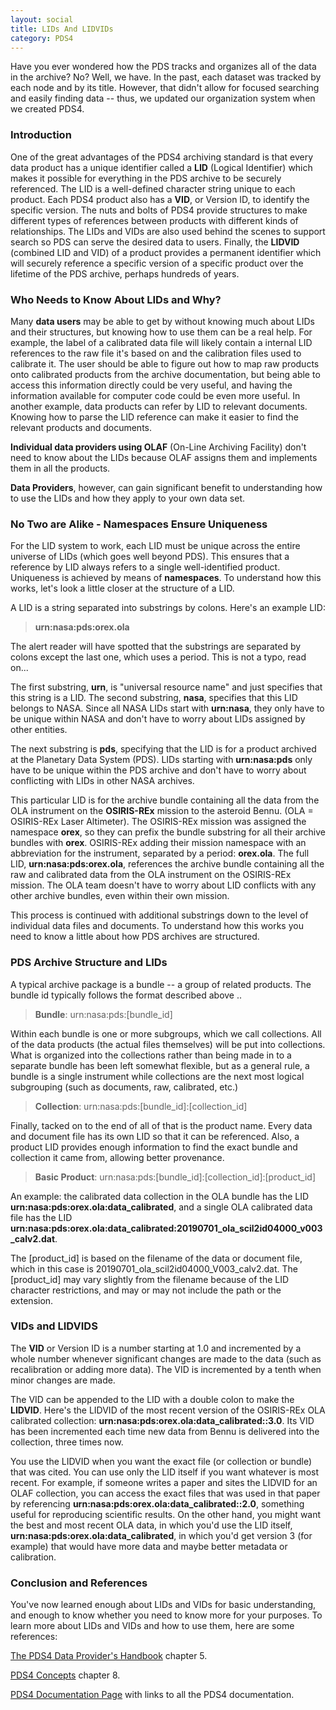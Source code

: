 ```yaml
---
layout: social
title: LIDs And LIDVIDs
category: PDS4
---
```


Have you ever wondered how the PDS tracks and organizes all of the data in the archive?  No?  Well, we have.  In the past, each dataset was tracked by each node and by its title.  However, that didn't allow for focused searching and easily finding data -- thus, we updated our organization system when we created PDS4.


### Introduction

One of the great advantages of the PDS4 archiving standard is that every data product has a unique identifier called a **LID** (Logical Identifier) which makes it possible for everything in the PDS archive to be securely referenced.  The LID is a well-defined character string unique to each product.  Each PDS4 product also has a **VID**, or Version ID, to identify the specific version. The nuts and bolts of PDS4 provide structures to make different types of references between products with different kinds of relationships. The LIDs and VIDs are also used behind the scenes to support search so PDS can serve the desired data to users. Finally, the **LIDVID** (combined LID and VID) of a product provides a permanent identifier which will securely reference a specific version of a specific product over the lifetime of the PDS archive, perhaps hundreds of years.

### Who Needs to Know About LIDs and Why?

Many **data users** may be able to get by without knowing much about LIDs and their structures, but knowing how to use them can be a real help.  For example, the label of a calibrated data file will likely contain a internal LID references to the raw file it's based on and the calibration files used to calibrate it.  The user should be able to figure out how to map raw products onto calibrated products from the archive documentation, but being able to access this information directly could be very useful, and having the information available for computer code could be even more useful.  In another example, data products can refer by LID to relevant documents.  Knowing how to parse the LID reference can make it easier to find the relevant products and documents.

**Individual data providers using OLAF** (On-Line Archiving Facility) don't need to know about the LIDs because OLAF assigns them and implements them in all the products.  


**Data Providers**, however, can gain significant benefit to understanding how to use the LIDs and how they apply to your own data set.

### No Two are Alike - Namespaces Ensure Uniqueness

For the LID system to work, each LID must be unique across the entire universe of LIDs (which goes well beyond PDS).  This ensures that a reference by LID always refers to a single well-identified product.  Uniqueness is achieved by means of **namespaces**.  To understand how this works, let's look a little closer at the structure of a LID.

A LID is a string separated into substrings by colons.  Here's an example LID:

>**urn:nasa:pds:orex.ola**

The alert reader will have spotted that the substrings are separated by colons except the last one, which uses a period.  This is not a typo, read on...

The first substring, **urn**, is "universal resource name" and just specifies that this string is a LID.  The second substring, **nasa**, specifies that this LID belongs to NASA.  Since all NASA LIDs start with **urn:nasa**, they only have to be unique within NASA and don't have to worry about LIDs assigned by other entities.  

The next substring is **pds**, specifying that the LID is for a product archived at the Planetary Data System (PDS).  LIDs starting with **urn:nasa:pds** only have to be unique within the PDS archive and don't have to worry about conflicting with LIDs in other NASA archives.

This particular LID is for the archive bundle containing all the data from the OLA instrument on the **OSIRIS-REx** mission to the asteroid Bennu.  (OLA = OSIRIS-REx Laser Altimeter).   The OSIRIS-REx mission was assigned the namespace **orex**, so they can prefix the bundle substring for all their archive bundles with **orex**.  OSIRIS-REx adding their mission namespace with an abbreviation for the instrument, separated by a period: **orex.ola**.  The full LID, **urn:nasa:pds:orex.ola**, references the archive bundle containing all the raw and calibrated data from the OLA instrument on the OSIRIS-REx mission.  The OLA team doesn't have to worry about LID conflicts with any other archive bundles, even within their own mission.

This process is continued with additional substrings down to the level of individual data files and documents.  To understand how this works you need to know a little about how PDS archives are structured.

### PDS Archive Structure and LIDs

A typical archive package is a bundle -- a group of related products.  The bundle id typically follows the format described above <mission>.<instrument>.

>**Bundle**:  urn:nasa:pds:[bundle_id]


Within each bundle is one or more subgroups, which we call collections.  All of the data products (the actual files themselves) will be put into collections.  What is organized into the collections rather than being made in to a separate bundle has been left somewhat flexible, but as a general rule, a bundle is a single instrument while collections are the next most logical subgrouping (such as documents, raw, calibrated, etc.)

>**Collection**:  urn:nasa:pds:[bundle_id]:[collection_id]

Finally, tacked on to the end of all of that is the product name.  Every data and document file has its own LID so that it can be referenced.  Also, a product LID provides enough information to find the exact bundle and collection it came from, allowing better provenance. 


>**Basic Product**:  urn:nasa:pds:[bundle_id]:[collection_id]:[product_id]

An example:  the calibrated data collection in the OLA bundle has the LID **urn:nasa:pds:orex.ola:data_calibrated**, and a single OLA calibrated data file has the LID **urn:nasa:pds:orex.ola:data_calibrated:20190701_ola_scil2id04000_v003_calv2.dat**. 

The [product_id] is based on the filename of the data or document file, which in this case is 20190701_ola_scil2id04000_V003_calv2.dat.  The [product_id] may vary slightly from the filename because of the LID character restrictions, and may or may not include the path or the extension.

### VIDs and LIDVIDS

The **VID** or Version ID is a number starting at 1.0 and incremented by a whole number whenever significant changes are made to the data (such as recalibration or adding more data).  The VID is incremented by a tenth when minor changes are made.

The VID can be appended to the LID with a double colon to make the **LIDVID**.  Here's the LIDVID of the most recent version of the OSIRIS-REx OLA calibrated collection:  **urn:nasa:pds:orex.ola:data_calibrated::3.0**.  Its VID has been incremented each time new data from Bennu is delivered into the collection, three times now.

You use the LIDVID when you want the exact file (or collection or bundle) that was cited.  You can use only the LID itself if you want whatever is most recent.  For example, if someone writes a paper and sites the LIDVID for an OLAF collection, you can access the exact files that was used in that paper by referencing **urn:nasa:pds:orex.ola:data_calibrated::2.0**, something useful for reproducing scientific results.  On the other hand, you might want the best and most recent OLA data, in which you'd use the LID itself, **urn:nasa:pds:orex.ola:data_calibrated**, in which you'd get version 3 (for example) that would have more data and maybe better metadata or calibration.

### Conclusion and References

You've now learned enough about LIDs and VIDs for basic understanding, and enough to know whether you need to know more for your purposes.  To learn more about LIDs and VIDs and how to use them, here are some references:

[The PDS4 Data Provider's Handbook](https://pds.nasa.gov/datastandards/documents/dph/current/PDS4_DataProvidersHandbook_1.16.0.pdf) chapter 5.

[PDS4 Concepts](https://pds.nasa.gov/datastandards/documents/concepts/Concepts_1.16.0.pdf) chapter 8.

[PDS4 Documentation Page](https://pds.nasa.gov/datastandards/documents/) with links to all the PDS4 documentation.